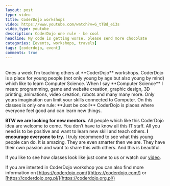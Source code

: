```yaml
---
layout: post
type: video
title: CoderDojo workshops
video: https://www.youtube.com/watch?v=G_tTBd_ei3s
video_type: youtube
description: CoderDojo one rule - be cool
headline: My code is getting worse, please send more chocolate
categories: [events, workshops, travels]
tags: [coderdojo, event]
comments: true
---
```


<br>
Ones a week I’m teaching others at **CoderDojo** workshops. CoderDojo is a place for young people (not only young by age but also young by mind) which like to learn Computer Science. When I say **Computer Science** I mean: programming, game and website creation, graphic design, 3D printing, animations, video creation, robots and many many more. Only yours imagination can limit your skills connected to Computer. On this classes is only one rule: **Just be cool!** CoderDojo is places where everyone feel good and can learn new things.

**BTW we are looking for new mentors.** All people which like this CoderDojo idea are welcome to come. You don’t have to know all this IT staff. All you need is to be positive and want to learn new skill and teach others. **I encourage everyone to try.** I truly recommend to see what this young people can do. It is amazing. They are even smarter then we are. They have their own passion and want to share this with others. And this is beautiful.

If you like to see how classes look like just come to us or watch our [video](https://www.youtube.com/watch?v=G_tTBd_ei3s).

If you are intested in CoderDojo workshop you can also find more information on [https://coderdojo.com/](https://coderdojo.com/) or [https://coderdojo.org.pl/](https://coderdojo.org.pl/)
